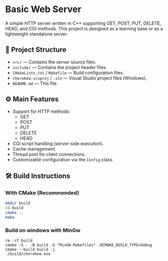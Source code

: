 # Basic Web Server

A simple HTTP server written in C++ supporting GET, POST, PUT, DELETE, HEAD, and CGI methods. This project is designed as a learning base or as a lightweight standalone server.

## 📁 Project Structure

- `src/` — Contains the server source files.
- `include/` — Contains the project header files.
- `CMakeLists.txt` / `Makefile` — Build configuration files.
- `cherokee.vcxproj` / `.sln` — Visual Studio project files (Windows).
- `README.md` — This file.

## ⚙️ Main Features

- Support for HTTP methods:
  - GET
  - POST
  - PUT
  - DELETE
  - HEAD
- CGI script handling (server-side execution).
- Cache management.
- Thread pool for client connections.
- Customizable configuration via the `Config` class.

## 🛠️ Build Instructions

### With CMake (Recommended)

```bash
mkdir build
cd build
cmake ..
make
```

### Build on windows with MinGw

```
rm -rf build
cmake -S . -B build -G "MinGW Makefiles" -DCMAKE_BUILD_TYPE=Debug
cmake --build build -j
./build/cherokee.exe
```
